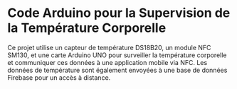 # Code Arduino pour la Supervision de la Température Corporelle

Ce projet utilise un capteur de température DS18B20, un module NFC SM130, et une carte Arduino UNO pour surveiller la température corporelle et communiquer ces données à une application mobile via NFC. Les données de température sont également envoyées à une base de données Firebase pour un accès à distance.
